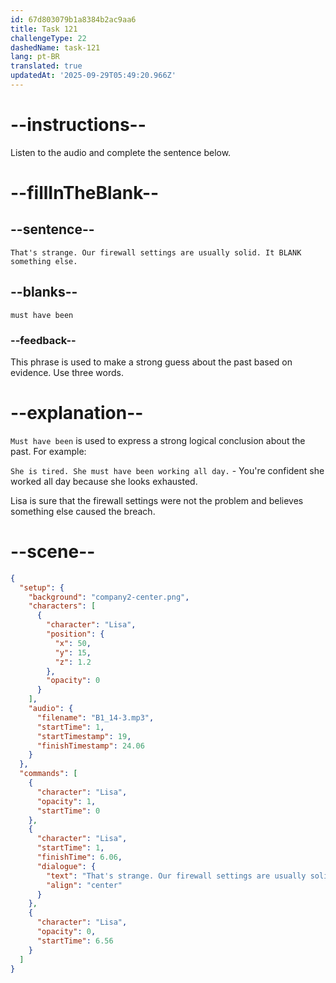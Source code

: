 ```yaml
---
id: 67d803079b1a8384b2ac9aa6
title: Task 121
challengeType: 22
dashedName: task-121
lang: pt-BR
translated: true
updatedAt: '2025-09-29T05:49:20.966Z'
---
```


<!-- (audio) Lisa: That's strange. Our firewall settings are usually solid. It must have been something else. -->

# --instructions--

Listen to the audio and complete the sentence below.

# --fillInTheBlank--  

## --sentence--  

`That's strange. Our firewall settings are usually solid. It BLANK something else.`  

## --blanks--  

`must have been`  

### --feedback--  

This phrase is used to make a strong guess about the past based on evidence. Use three words.

# --explanation--

`Must have been` is used to express a strong logical conclusion about the past. For example:

`She is tired. She must have been working all day.` - You're confident she worked all day because she looks exhausted.

Lisa is sure that the firewall settings were not the problem and believes something else caused the breach.  

# --scene--

```json
{
  "setup": {
    "background": "company2-center.png",
    "characters": [
      {
        "character": "Lisa",
        "position": {
          "x": 50,
          "y": 15,
          "z": 1.2
        },
        "opacity": 0
      }
    ],
    "audio": {
      "filename": "B1_14-3.mp3",
      "startTime": 1,
      "startTimestamp": 19,
      "finishTimestamp": 24.06
    }
  },
  "commands": [
    {
      "character": "Lisa",
      "opacity": 1,
      "startTime": 0
    },
    {
      "character": "Lisa",
      "startTime": 1,
      "finishTime": 6.06,
      "dialogue": {
        "text": "That's strange. Our firewall settings are usually solid. It must have been something else.",
        "align": "center"
      }
    },
    {
      "character": "Lisa",
      "opacity": 0,
      "startTime": 6.56
    }
  ]
}
```
